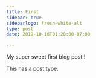 ```yaml
---
title: First
sidebar: true
sidebarlogo: fresh-white-alt
type: post
date: 2019-10-16T01:20:00-07:00

---
```

My super sweet first blog post!!

This has a post type.